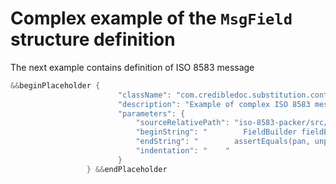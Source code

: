 # Complex example of the `MsgField` structure definition

The next example contains definition of ISO 8583 message

```Java
&&beginPlaceholder {
                        "className": "com.credibledoc.substitution.content.generator.code.MethodSourceContentGenerator",
                        "description": "Example of complex ISO 8583 message",
                        "parameters": {
                            "sourceRelativePath": "iso-8583-packer/src/test/java/com/credibledoc/iso8583packer/FieldBuilderTest.java",
                            "beginString": "        FieldBuilder fieldBuilder = FieldBuilder.builder(MsgFieldType.MSG)",
                            "endString": "        assertEquals(pan, unpackedPanString);",
                            "indentation": "    "
                        }
                 } &&endPlaceholder
```